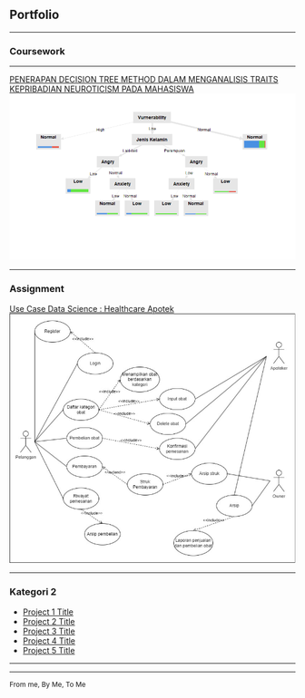 ## Portfolio

---

### Coursework

---
[PENERAPAN DECISION TREE METHOD DALAM MENGANALISIS TRAITS KEPRIBADIAN NEUROTICISM PADA MAHASISWA](/pdf/Neuroticism.pdf)
<img src="images/tree.png?raw=true"/>

---
### Assignment
[Use Case Data Science : Healthcare Apotek](/pdf/Tugas_UseCase.pdf)
<img src="images/UseCase.jpg?raw=true"/>

---


### Kategori 2

- [Project 1 Title](http://example.com/)
- [Project 2 Title](http://example.com/)
- [Project 3 Title](http://example.com/)
- [Project 4 Title](http://example.com/)
- [Project 5 Title](http://example.com/)

---




---
<p style="font-size:12px">From me, By Me, To Me</p>
<!-- Remove above link if you don't want to attibute -->
